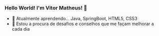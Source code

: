   ### Hello World!  I'm Vitor Matheus! 👋

- 🌱 Atualmente aprendendo... Java, SpringBoot, HTML5, CSS3 
- 🤔 Estou a procura de desafios e conselhos que me façam melhorar a cada dia
